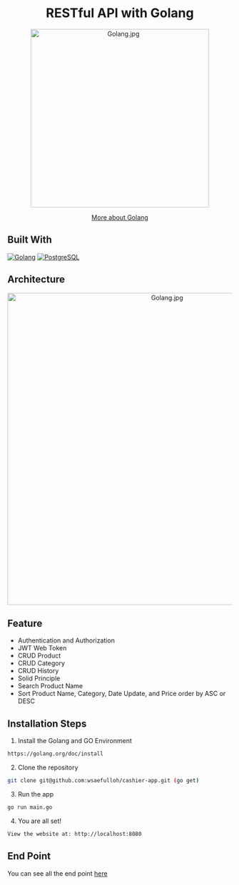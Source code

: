 <h1 align="center">RESTful API with Golang</h1>
<p align="center"><img src="https://upload.wikimedia.org/wikipedia/commons/thumb/0/05/Go_Logo_Blue.svg/2560px-Go_Logo_Blue.svg.png" width="400px" alt="Golang.jpg" /></p>
<p align="center">
    <a href="https://golang.org/" target="blank">More about Golang</a>
</p>

## Built With

[![Golang](https://img.shields.io/badge/Golang-4.x-blue.svg?style=rounded-square)](https://golang.org/)
[![PostgreSQL](https://img.shields.io/badge/PostgreSQL-v.13.3-blue.svg?style=rounded-square)](https://www.postgresql.org/)

## Architecture

<p align="center"><img src="https://res.cloudinary.com/dyli6i0pw/image/upload/v1638731396/Arsitektur_Backend_Golang_jxwl2r.png" width="700px" alt="Golang.jpg" /></p>

## Feature
- Authentication and Authorization
- JWT Web Token
- CRUD Product
- CRUD Category
- CRUD History
- Solid Principle
- Search Product Name
- Sort Product Name, Category, Date Update, and Price order by ASC or DESC

## Installation Steps

1. Install the Golang and GO Environment

```bash
https://golang.org/doc/install
```

2. Clone the repository

```bash
git clone git@github.com:wsaefulloh/cashier-app.git (go get)
```

3. Run the app

```bash
go run main.go
```

4. You are all set!

```bash
View the website at: http://localhost:8080
```

## End Point

You can see all the end point [here](https://documenter.getpostman.com/view/16508598/UVC9i6As)
